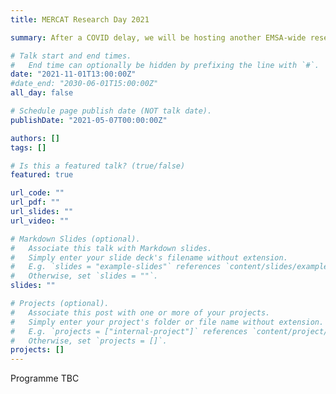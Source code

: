 ```yaml
---
title: MERCAT Research Day 2021

summary: After a COVID delay, we will be hosting another EMSA-wide research day over Teams. Exact date and time TBC.

# Talk start and end times.
#   End time can optionally be hidden by prefixing the line with `#`.
date: "2021-11-01T13:00:00Z"
#date_end: "2030-06-01T15:00:00Z"
all_day: false

# Schedule page publish date (NOT talk date).
publishDate: "2021-05-07T00:00:00Z"

authors: []
tags: []

# Is this a featured talk? (true/false)
featured: true

url_code: ""
url_pdf: ""
url_slides: ""
url_video: ""

# Markdown Slides (optional).
#   Associate this talk with Markdown slides.
#   Simply enter your slide deck's filename without extension.
#   E.g. `slides = "example-slides"` references `content/slides/example-slides.md`.
#   Otherwise, set `slides = ""`.
slides: ""

# Projects (optional).
#   Associate this post with one or more of your projects.
#   Simply enter your project's folder or file name without extension.
#   E.g. `projects = ["internal-project"]` references `content/project/deep-learning/index.md`.
#   Otherwise, set `projects = []`.
projects: []
---
```


Programme TBC

